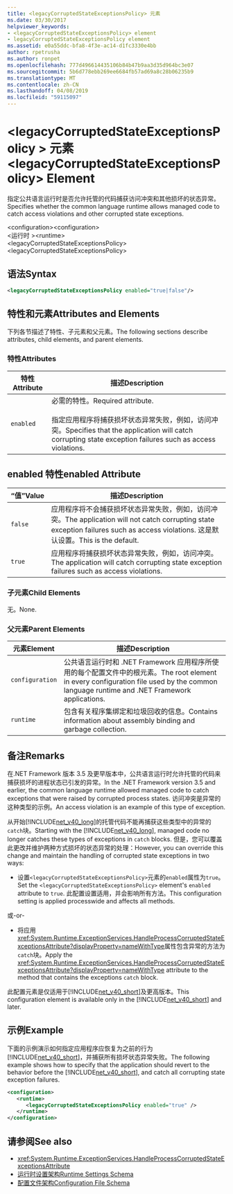 ```yaml
---
title: <legacyCorruptedStateExceptionsPolicy> 元素
ms.date: 03/30/2017
helpviewer_keywords:
- <legacyCorruptedStateExceptionsPolicy> element
- legacyCorruptedStateExceptionsPolicy element
ms.assetid: e0a55ddc-bfa8-4f3e-ac14-d1fc3330e4bb
author: rpetrusha
ms.author: ronpet
ms.openlocfilehash: 777d496614435106b84b47b9aa3d35d964bc3e07
ms.sourcegitcommit: 5b6d778ebb269ee6684fb57ad69a8c28b06235b9
ms.translationtype: MT
ms.contentlocale: zh-CN
ms.lasthandoff: 04/08/2019
ms.locfileid: "59115097"
---
```

# <a name="legacycorruptedstateexceptionspolicy-element"></a><span data-ttu-id="875b6-102">\<legacyCorruptedStateExceptionsPolicy > 元素</span><span class="sxs-lookup"><span data-stu-id="875b6-102">\<legacyCorruptedStateExceptionsPolicy> Element</span></span>
<span data-ttu-id="875b6-103">指定公共语言运行时是否允许托管的代码捕获访问冲突和其他损坏的状态异常。</span><span class="sxs-lookup"><span data-stu-id="875b6-103">Specifies whether the common language runtime allows managed code to catch access violations and other corrupted state exceptions.</span></span>  
  
 <span data-ttu-id="875b6-104">\<configuration></span><span class="sxs-lookup"><span data-stu-id="875b6-104">\<configuration></span></span>  
<span data-ttu-id="875b6-105">\<运行时 ></span><span class="sxs-lookup"><span data-stu-id="875b6-105">\<runtime></span></span>  
<span data-ttu-id="875b6-106">\<legacyCorruptedStateExceptionsPolicy></span><span class="sxs-lookup"><span data-stu-id="875b6-106">\<legacyCorruptedStateExceptionsPolicy></span></span>  
  
## <a name="syntax"></a><span data-ttu-id="875b6-107">语法</span><span class="sxs-lookup"><span data-stu-id="875b6-107">Syntax</span></span>  
  
```xml  
<legacyCorruptedStateExceptionsPolicy enabled="true|false"/>  
```  
  
## <a name="attributes-and-elements"></a><span data-ttu-id="875b6-108">特性和元素</span><span class="sxs-lookup"><span data-stu-id="875b6-108">Attributes and Elements</span></span>  
 <span data-ttu-id="875b6-109">下列各节描述了特性、子元素和父元素。</span><span class="sxs-lookup"><span data-stu-id="875b6-109">The following sections describe attributes, child elements, and parent elements.</span></span>  
  
### <a name="attributes"></a><span data-ttu-id="875b6-110">特性</span><span class="sxs-lookup"><span data-stu-id="875b6-110">Attributes</span></span>  
  
|<span data-ttu-id="875b6-111">特性</span><span class="sxs-lookup"><span data-stu-id="875b6-111">Attribute</span></span>|<span data-ttu-id="875b6-112">描述</span><span class="sxs-lookup"><span data-stu-id="875b6-112">Description</span></span>|  
|---------------|-----------------|  
|`enabled`|<span data-ttu-id="875b6-113">必需的特性。</span><span class="sxs-lookup"><span data-stu-id="875b6-113">Required attribute.</span></span><br /><br /> <span data-ttu-id="875b6-114">指定应用程序将捕获损坏状态异常失败，例如，访问冲突。</span><span class="sxs-lookup"><span data-stu-id="875b6-114">Specifies that the application will catch corrupting state exception failures such as access violations.</span></span>|  
  
## <a name="enabled-attribute"></a><span data-ttu-id="875b6-115">enabled 特性</span><span class="sxs-lookup"><span data-stu-id="875b6-115">enabled Attribute</span></span>  
  
|<span data-ttu-id="875b6-116">“值”</span><span class="sxs-lookup"><span data-stu-id="875b6-116">Value</span></span>|<span data-ttu-id="875b6-117">描述</span><span class="sxs-lookup"><span data-stu-id="875b6-117">Description</span></span>|  
|-----------|-----------------|  
|`false`|<span data-ttu-id="875b6-118">应用程序将不会捕获损坏状态异常失败，例如，访问冲突。</span><span class="sxs-lookup"><span data-stu-id="875b6-118">The application will not catch corrupting state exception failures such as access violations.</span></span> <span data-ttu-id="875b6-119">这是默认设置。</span><span class="sxs-lookup"><span data-stu-id="875b6-119">This is the default.</span></span>|  
|`true`|<span data-ttu-id="875b6-120">应用程序将捕获损坏状态异常失败，例如，访问冲突。</span><span class="sxs-lookup"><span data-stu-id="875b6-120">The application will catch corrupting state exception failures such as access violations.</span></span>|  
  
### <a name="child-elements"></a><span data-ttu-id="875b6-121">子元素</span><span class="sxs-lookup"><span data-stu-id="875b6-121">Child Elements</span></span>  
 <span data-ttu-id="875b6-122">无。</span><span class="sxs-lookup"><span data-stu-id="875b6-122">None.</span></span>  
  
### <a name="parent-elements"></a><span data-ttu-id="875b6-123">父元素</span><span class="sxs-lookup"><span data-stu-id="875b6-123">Parent Elements</span></span>  
  
|<span data-ttu-id="875b6-124">元素</span><span class="sxs-lookup"><span data-stu-id="875b6-124">Element</span></span>|<span data-ttu-id="875b6-125">描述</span><span class="sxs-lookup"><span data-stu-id="875b6-125">Description</span></span>|  
|-------------|-----------------|  
|`configuration`|<span data-ttu-id="875b6-126">公共语言运行时和 .NET Framework 应用程序所使用的每个配置文件中的根元素。</span><span class="sxs-lookup"><span data-stu-id="875b6-126">The root element in every configuration file used by the common language runtime and .NET Framework applications.</span></span>|  
|`runtime`|<span data-ttu-id="875b6-127">包含有关程序集绑定和垃圾回收的信息。</span><span class="sxs-lookup"><span data-stu-id="875b6-127">Contains information about assembly binding and garbage collection.</span></span>|  
  
## <a name="remarks"></a><span data-ttu-id="875b6-128">备注</span><span class="sxs-lookup"><span data-stu-id="875b6-128">Remarks</span></span>  
 <span data-ttu-id="875b6-129">在.NET Framework 版本 3.5 及更早版本中，公共语言运行时允许托管的代码来捕获损坏的进程状态已引发的异常。</span><span class="sxs-lookup"><span data-stu-id="875b6-129">In the .NET Framework version 3.5 and earlier, the common language runtime allowed managed code to catch exceptions that were raised by corrupted process states.</span></span> <span data-ttu-id="875b6-130">访问冲突是异常的这种类型的示例。</span><span class="sxs-lookup"><span data-stu-id="875b6-130">An access violation is an example of this type of exception.</span></span>  
  
 <span data-ttu-id="875b6-131">从开始[!INCLUDE[net_v40_long](../../../../../includes/net-v40-long-md.md)]的托管代码不能再捕获这些类型中的异常的`catch`块。</span><span class="sxs-lookup"><span data-stu-id="875b6-131">Starting with the [!INCLUDE[net_v40_long](../../../../../includes/net-v40-long-md.md)], managed code no longer catches these types of exceptions in `catch` blocks.</span></span> <span data-ttu-id="875b6-132">但是，您可以覆盖此更改并维护两种方式损坏的状态异常的处理：</span><span class="sxs-lookup"><span data-stu-id="875b6-132">However, you can override this change and maintain the handling of corrupted state exceptions in two ways:</span></span>  
  
-   <span data-ttu-id="875b6-133">设置`<legacyCorruptedStateExceptionsPolicy>`元素的`enabled`属性为`true`。</span><span class="sxs-lookup"><span data-stu-id="875b6-133">Set the `<legacyCorruptedStateExceptionsPolicy>` element's `enabled` attribute to `true`.</span></span> <span data-ttu-id="875b6-134">此配置设置适用，并会影响所有方法。</span><span class="sxs-lookup"><span data-stu-id="875b6-134">This configuration setting is applied processwide and affects all methods.</span></span>  
  
 <span data-ttu-id="875b6-135">或</span><span class="sxs-lookup"><span data-stu-id="875b6-135">-or-</span></span>  
  
-   <span data-ttu-id="875b6-136">将应用<xref:System.Runtime.ExceptionServices.HandleProcessCorruptedStateExceptionsAttribute?displayProperty=nameWithType>属性包含异常的方法为`catch`块。</span><span class="sxs-lookup"><span data-stu-id="875b6-136">Apply the <xref:System.Runtime.ExceptionServices.HandleProcessCorruptedStateExceptionsAttribute?displayProperty=nameWithType> attribute to the method that contains the exceptions `catch` block.</span></span>  
  
 <span data-ttu-id="875b6-137">此配置元素是仅适用于[!INCLUDE[net_v40_short](../../../../../includes/net-v40-short-md.md)]及更高版本。</span><span class="sxs-lookup"><span data-stu-id="875b6-137">This configuration element is available only in the [!INCLUDE[net_v40_short](../../../../../includes/net-v40-short-md.md)] and later.</span></span>  
  
## <a name="example"></a><span data-ttu-id="875b6-138">示例</span><span class="sxs-lookup"><span data-stu-id="875b6-138">Example</span></span>  
 <span data-ttu-id="875b6-139">下面的示例演示如何指定应用程序应恢复为之前的行为[!INCLUDE[net_v40_short](../../../../../includes/net-v40-short-md.md)]，并捕获所有损坏状态异常失败。</span><span class="sxs-lookup"><span data-stu-id="875b6-139">The following example shows how to specify that the application should revert to the behavior before the [!INCLUDE[net_v40_short](../../../../../includes/net-v40-short-md.md)], and catch all corrupting state exception failures.</span></span>  
  
```xml  
<configuration>  
   <runtime>  
      <legacyCorruptedStateExceptionsPolicy enabled="true" />  
   </runtime>  
</configuration>  
```  
  
## <a name="see-also"></a><span data-ttu-id="875b6-140">请参阅</span><span class="sxs-lookup"><span data-stu-id="875b6-140">See also</span></span>

- <xref:System.Runtime.ExceptionServices.HandleProcessCorruptedStateExceptionsAttribute>
- [<span data-ttu-id="875b6-141">运行时设置架构</span><span class="sxs-lookup"><span data-stu-id="875b6-141">Runtime Settings Schema</span></span>](../../../../../docs/framework/configure-apps/file-schema/runtime/index.md)
- [<span data-ttu-id="875b6-142">配置文件架构</span><span class="sxs-lookup"><span data-stu-id="875b6-142">Configuration File Schema</span></span>](../../../../../docs/framework/configure-apps/file-schema/index.md)

